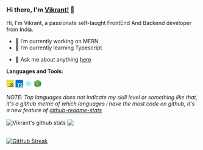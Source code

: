 ### Hi there, I'm [Vikrant!](https://vikrantup72.netlify.app/) 👋

Hi, I'm Vikrant, a passionate self-taught FrontEnd And Backend developer from India.

- 🔭 I’m currently working on MERN
- 🌱 I’m currently learning Typescript
<!-- - 👯 I’m looking to collaborate on [Github Readme Stats](https://github.com/anuraghazra/github-readme-stats) -->
- 💬 Ask me about anything [here](https://www.instagram.com/vikrantup72/)

**Languages and Tools:**  

<code><img height="20" src="https://raw.githubusercontent.com/github/explore/80688e429a7d4ef2fca1e82350fe8e3517d3494d/topics/javascript/javascript.png"></code>
<code><img height="20" src="https://raw.githubusercontent.com/github/explore/80688e429a7d4ef2fca1e82350fe8e3517d3494d/topics/typescript/typescript.png"></code>
<code><img height="20" src="https://raw.githubusercontent.com/github/explore/80688e429a7d4ef2fca1e82350fe8e3517d3494d/topics/react/react.png"></code>
<code><img height="20" src="https://raw.githubusercontent.com/github/explore/80688e429a7d4ef2fca1e82350fe8e3517d3494d/topics/nodejs/nodejs.png"></code>    


*NOTE: Top languages does not indicate my skill level or something like that, it's a github metric of which languages i have the most code on github, it's a new feature of [github-readme-stats](github-readme-stats.vercel.app)*

<!-- 
<a href="https://github.com/anuraghazra/github-readme-stats"> -->
  <img align="center" src="https://github-readme-stats.vercel.app/api?username=vikrantup72&show_icons=true&include_all_commits=true&theme=material-palenight" alt="Vikrant's github stats" />
<!-- </a> -->
<img align="center" src="https://github-readme-stats.vercel.app/api/top-langs/?username=vikrantup72&layout=compact&theme=material-palenight" />
<br/>
<br/>


[![GitHub Streak](http://github-readme-streak-stats.herokuapp.com?user=vikrantup72&theme=dark&hide_border=true)](https://git.io/streak-stats)




